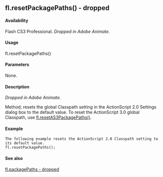 ## fl.resetPackagePaths() - dropped

#### Availability

Flash CS3 Professional. *Dropped in Adobe Animate*.

#### Usage

fl.resetPackagePaths()

#### Parameters

None.

#### Description

*Dropped in Adobe Animate.*
>
Method; resets the global Classpath setting in the ActionScript 2.0 Settings dialog box to the default value. To reset the ActionScript 3.0 global Classpath, use [fl.resetAS3PackagePaths()](#_bookmark525).

#### Example

```
The following example resets the ActionScript 2.0 Classpath setting to its default value.
fl.resetPackagePaths();

```
#### See also

[fl.packagePaths - dropped](#_bookmark512)
